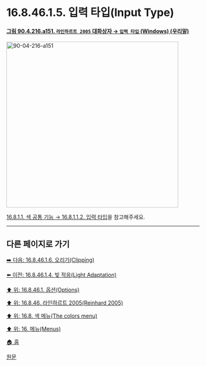 # 16.8.46.1.5. 입력 타입(Input Type)

<a id="90-04-216-a151"></a>

#### [그림 90.4.216.a151. `라인하르트 2005` 대화상자 → `입력 타입` (Windows) (우리말)](./90-04-0216-reinhard_2005.md#90-04-216-a151)
<img width="448" height="433" alt="90-04-216-a151" src="https://github.com/user-attachments/assets/9e6e1b8b-8e1d-4330-93a5-e7937d41b64e" />

[16.8.1.1. 색 공통 기능 → 16.8.1.1.2. 입력 타입](./16-08-01-01-02-input_type.md)을 참고해주세요.

***

## 다른 페이지로 가기

[➡️ 다음: 16.8.46.1.6. 오리기(Clipping)](./16-08-46-01-06-clipping.md)

[⬅️ 이전: 16.8.46.1.4. 빛 적응(Light Adaptation)](./16-08-46-01-04-light_adaptation.md)

[⬆️ 위: 16.8.46.1. 옵션(Options)](./16-08-46-01-00-options.md)

[⬆️ 위: 16.8.46. 라인하르트 2005(Reinhard 2005)](./16-08-46-00-reinhard_2005.md)

[⬆️ 위: 16.8. 색 메뉴(The colors menu)](./16-08-00-the-colors-menu.md)

[⬆️ 위: 16. 메뉴(Menus)](./16-00-menus.md)

[🏠 홈](./00-home.md)

[원문](https://docs.gimp.org/2.10/ko/gimp-filter-reinhard-2005.html#idm33661)